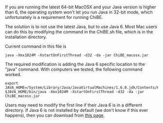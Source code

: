 If you are running the latest 64-bit MacOSX and your Java version is higher than 6, the operating system won't let you run Java in 32-bit mode, which unfortunately is a requirement for running ChiBE.

The solution is to not use the latest Java, but to use Java 6. Most Mac users can do this by modifying the command in the ChiBE.sh file, which is in the installation directory.

Current command in this file is

```
java -Xmx1024M -XstartOnFirstThread -d32 -da -jar ChiBE_macosx.jar
```

The required modification is adding the Java 6 specific location to the "java" command. With computers we tested, the following command worked.

```
export JAVA_HOME=/System/Library/Java/JavaVirtualMachines/1.6.0.jdk/Contents/Home
$JAVA_HOME/bin/java -Xmx1024M -XstartOnFirstThread -d32 -da -jar ChiBE_macosx.jar
```

Users may need to modify the first line if their Java 6 is in a different directory. If Java 6 is not installed by default (we don't know if this ever happens), then you can download from [this page](http://support.apple.com/kb/DL1572).